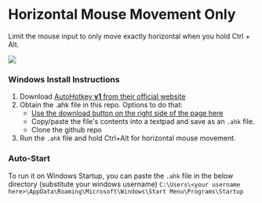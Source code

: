 # Horizontal Mouse Movement Only
Limit the mouse input to only move exactly horizontal when you hold Ctrl + Alt.

![](https://github.com/xhfhope/horizontal-vertical-only/blob/main/Sequence%2001_13.gif)

### Windows Install Instructions
1. Download [AutoHotkey **v1** from their official website](https://www.autohotkey.com/)
2. Obtain the .ahk file in this repo.
   Options to do that:
   * [Use the download button on the right side of the page here](https://github.com/xhfhope/horizontal-vertical-only/blob/main/horizontal_vertical_only.ahk)
   * Copy/paste the file's contents into a textpad and save as an `.ahk` file.
   * Clone the github repo
4. Run the `.ahk` file and hold Ctrl+Alt for horizontal mouse movement.

### Auto-Start
To run it on Windows Startup, you can paste the `.ahk` file in the below directory (substitute your windows username)
`C:\Users\<your username here>\AppData\Roaming\Microsoft\Windows\Start Menu\Programs\Startup`
